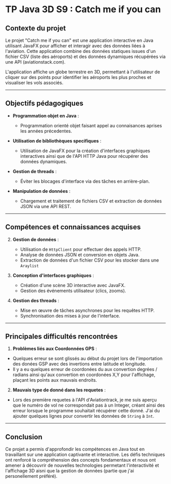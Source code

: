 # TP Java 3D S9 : Catch me if you can

## Contexte du projet
Le projet "Catch me if you can" est une application interactive en Java utilisant JavaFX pour afficher et interagir avec des données liées à l'aviation. Cette application combine des données statiques issues d'un fichier CSV (liste des aéroports) et des données dynamiques récupérées via une API (aviationstack.com).

L'application affiche un globe terrestre en 3D, permettant à l'utilisateur de cliquer sur des points pour identifier les aéroports les plus proches et visualiser les vols associés.

---

## Objectifs pédagogiques
- **Programmation objet en Java** :
  - Programmation orienté objet faisant appel au connaisances aprises les années précedentes.

- **Utilisation de bibliothèques specifiques** :
  - Utilisation de JavaFX pour la création d'interfaces graphiques interactives ainsi que de l'API HTTP Java pour récupérer des données dynamiques.

- **Gestion de threads** :
  - Éviter les blocages d'interface via des tâches en arrière-plan.

- **Manipulation de données** :
  - Chargement et traitement de fichiers CSV et extraction de données JSON via une API REST.

---

## Compétences et connaissances acquises
2. **Gestion de données** :
   - Utilisation de `HttpClient` pour effectuer des appels HTTP.
   - Analyse de données JSON et conversion en objets Java.
   - Extraction de données d'un fichier CSV pour les stocker dans une `Araylist`

3. **Conception d'interfaces graphiques** :
   - Création d'une scène 3D interactive avec JavaFX.
   - Gestion des événements utilisateur (clics, zooms).

5. **Gestion des threads** :
   - Mise en œuvre de tâches asynchrones pour les requêtes HTTP.
   - Synchronisation des mises à jour de l'interface.

---

## Principales difficultés rencontrées
1. **Problèmes liés aux Coordonnées GPS** :
  - Quelques erreur se sont glissés au début du projet lors de l'importation des donées GSP avec des invertions entre latitude et longitude.
  - Il y a eu quelques erreur de coordonées du aux convertion degrées / radians ainsi qu'aux convertion en coordonées X,Y pour l'affichage, plaçant les points aux mauvais endroits.

2. **Mauvais type de donné dans les requetes** :
  - Lors des première requetes à l'API d'Aviationtrack, je me suis aperçu que le numéro de vol ne correspondait pas à un Integer, créant ainsi des erreur lorsque le programme souhaitait récupérer cette donné. J'ai du ajouter quelques lignes pour convertir les données de `String` à `Int`.

---

## Conclusion
Ce projet a permis d'approfondir les compétences en Java tout en travaillant sur une application captivante et interactive. Les défis techniques ont renforcé la compréhension des concepts fondamentaux et nous ont amener à découvrir de nouvelles technologies permetant l'interactivité et l'affichage 3D aisni que la gestion de données (partie que j'ai personellement préféré).
